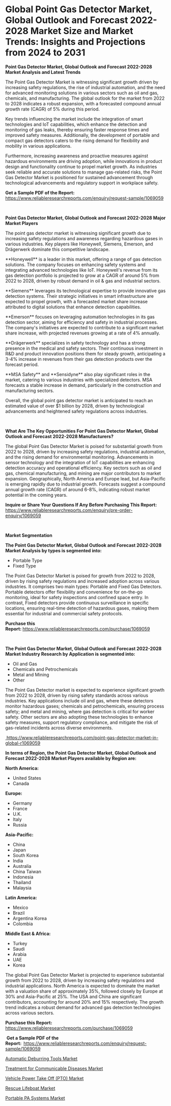 <p><h1>Global Point Gas Detector Market, Global Outlook and Forecast 2022-2028 Market Size and Market Trends: Insights and Projections from 2024 to 2031</h1></p><p><strong>Point Gas Detector Market, Global Outlook and Forecast 2022-2028 Market Analysis and Latest Trends</strong></p>
<p><p>The Point Gas Detector Market is witnessing significant growth driven by increasing safety regulations, the rise of industrial automation, and the need for advanced monitoring solutions in various sectors such as oil and gas, chemicals, and manufacturing. The global outlook for the market from 2022 to 2028 indicates a robust expansion, with a forecasted compound annual growth rate (CAGR) of 5% during this period. </p><p>Key trends influencing the market include the integration of smart technologies and IoT capabilities, which enhance the detection and monitoring of gas leaks, thereby ensuring faster response times and improved safety measures. Additionally, the development of portable and compact gas detectors caters to the rising demand for flexibility and mobility in various applications. </p><p>Furthermore, increasing awareness and proactive measures against hazardous environments are driving adoption, while innovations in product design and functionality continue to propel market growth. As industries seek reliable and accurate solutions to manage gas-related risks, the Point Gas Detector Market is positioned for sustained advancement through technological advancements and regulatory support in workplace safety.</p></p>
<p><strong>Get a Sample PDF of the Report:&nbsp;</strong> <a href="https://www.reliableresearchreports.com/enquiry/request-sample/1069059">https://www.reliableresearchreports.com/enquiry/request-sample/1069059</a></p>
<p>&nbsp;</p>
<p><strong>Point Gas Detector Market, Global Outlook and Forecast 2022-2028 Major Market Players</strong></p>
<p><p>The point gas detector market is witnessing significant growth due to increasing safety regulations and awareness regarding hazardous gases in various industries. Key players like Honeywell, Siemens, Emerson, and Drägerwerk dominate this competitive landscape.</p><p>**Honeywell** is a leader in this market, offering a range of gas detection solutions. The company focuses on enhancing safety systems and integrating advanced technologies like IoT. Honeywell's revenue from its gas detection portfolio is projected to grow at a CAGR of around 5% from 2022 to 2028, driven by robust demand in oil & gas and industrial sectors.</p><p>**Siemens** leverages its technological expertise to provide innovative gas detection systems. Their strategic initiatives in smart infrastructure are expected to propel growth, with a forecasted market share increase attributed to digital solutions that enhance detection capabilities.</p><p>**Emerson** focuses on leveraging automation technologies in its gas detection sector, aiming for efficiency and safety in industrial processes. The company's initiatives are expected to contribute to a significant market share increase, with projected revenues growing at a rate of 4% annually.</p><p>**Drägerwerk** specializes in safety technology and has a strong presence in the medical and safety sectors. Their continuous investment in R&D and product innovation positions them for steady growth, anticipating a 3-4% increase in revenues from their gas detection products over the forecast period.</p><p>**MSA Safety** and **Sensidyne** also play significant roles in the market, catering to various industries with specialized detectors. MSA forecasts a stable increase in demand, particularly in the construction and manufacturing sectors.</p><p>Overall, the global point gas detector market is anticipated to reach an estimated value of over $1 billion by 2028, driven by technological advancements and heightened safety regulations across industries.</p></p>
<p>&nbsp;</p>
<p><strong>What Are The Key Opportunities For Point Gas Detector Market, Global Outlook and Forecast 2022-2028 Manufacturers?</strong></p>
<p><p>The global Point Gas Detector Market is poised for substantial growth from 2022 to 2028, driven by increasing safety regulations, industrial automation, and the rising demand for environmental monitoring. Advancements in sensor technology and the integration of IoT capabilities are enhancing detection accuracy and operational efficiency. Key sectors such as oil and gas, chemical manufacturing, and mining are major contributors to market expansion. Geographically, North America and Europe lead, but Asia-Pacific is emerging rapidly due to industrial growth. Forecasts suggest a compound annual growth rate (CAGR) of around 6-8%, indicating robust market potential in the coming years.</p></p>
<p><strong>Inquire or Share Your Questions If Any Before Purchasing This Report:</strong> <a href="https://www.reliableresearchreports.com/enquiry/pre-order-enquiry/1069059">https://www.reliableresearchreports.com/enquiry/pre-order-enquiry/1069059</a></p>
<p>&nbsp;</p>
<p><strong>Market Segmentation</strong></p>
<p><strong>The Point Gas Detector Market, Global Outlook and Forecast 2022-2028 Market Analysis by types is segmented into:</strong></p>
<p><ul><li>Portable Type</li><li>Fixed Type</li></ul></p>
<p><p>The Point Gas Detector Market is poised for growth from 2022 to 2028, driven by rising safety regulations and increased adoption across various industries. It comprises two main types: Portable and Fixed Gas Detectors. Portable detectors offer flexibility and convenience for on-the-go monitoring, ideal for safety inspections and confined space entry. In contrast, Fixed detectors provide continuous surveillance in specific locations, ensuring real-time detection of hazardous gases, making them essential for industrial and commercial safety protocols.</p></p>
<p><strong>Purchase this Report:&nbsp;</strong><a href="https://www.reliableresearchreports.com/purchase/1069059">https://www.reliableresearchreports.com/purchase/1069059</a></p>
<p>&nbsp;</p>
<p><strong>The Point Gas Detector Market, Global Outlook and Forecast 2022-2028 Market Industry Research by Application is segmented into:</strong></p>
<p><ul><li>Oil and Gas</li><li>Chemicals and Petrochemicals</li><li>Metal and Mining</li><li>Other</li></ul></p>
<p><p>The Point Gas Detector market is expected to experience significant growth from 2022 to 2028, driven by rising safety standards across various industries. Key applications include oil and gas, where these detectors monitor hazardous gases; chemicals and petrochemicals, ensuring process safety; and metal and mining, where gas detection is critical for worker safety. Other sectors are also adopting these technologies to enhance safety measures, support regulatory compliance, and mitigate the risk of gas-related incidents across diverse environments.</p></p>
<p><a href="https://www.reliableresearchreports.com/point-gas-detector-market-in-global-r1069059">&nbsp;https://www.reliableresearchreports.com/point-gas-detector-market-in-global-r1069059</a></p>
<p><strong>In terms of Region, the Point Gas Detector Market, Global Outlook and Forecast 2022-2028 Market Players available by Region are:</strong></p>
<p>
    <p> <strong> North America: </strong>
        <ul>
            <li>United States</li>
            <li>Canada</li>
        </ul>
        </p> 
    <p> <strong> Europe: </strong>
        <ul>
            <li>Germany</li>
            <li>France</li>
            <li>U.K.</li>
            <li>Italy</li>
            <li>Russia</li>
        </ul>
        </p> 
    <p> <strong> Asia-Pacific: </strong>
        <ul>
            <li>China</li>
            <li>Japan</li>
            <li>South Korea</li>
            <li>India</li>
            <li>Australia</li>
            <li>China Taiwan</li>
            <li>Indonesia</li>
            <li>Thailand</li>
            <li>Malaysia</li>
        </ul>
        </p> 
    <p> <strong> Latin America: </strong>
        <ul>
            <li>Mexico</li>
            <li>Brazil</li>
            <li>Argentina Korea</li>
            <li>Colombia</li>
        </ul>
        </p> 
    <p> <strong> Middle East & Africa: </strong>
        <ul>
            <li>Turkey</li>
            <li>Saudi</li>
            <li>Arabia</li>
            <li>UAE</li>
            <li>Korea</li>
        </ul>
    </p>
    </p>
<p><p>The global Point Gas Detector Market is projected to experience substantial growth from 2022 to 2028, driven by increasing safety regulations and industrial applications. North America is expected to dominate the market with a valuation share of approximately 35%, followed closely by Europe at 30% and Asia-Pacific at 25%. The USA and China are significant contributors, accounting for around 20% and 15% respectively. The growth trend indicates a robust demand for advanced gas detection technologies across various sectors.</p></p>
<p><strong>Purchase this Report: </strong><a href="https://www.reliableresearchreports.com/purchase/1069059">https://www.reliableresearchreports.com/purchase/1069059</a></p>
<p>&nbsp;<strong>Get a Sample PDF of the Report:&nbsp;&nbsp;</strong><a href="https://www.reliableresearchreports.com/enquiry/request-sample/1069059">https://www.reliableresearchreports.com/enquiry/request-sample/1069059</a></p>
<p><strong></strong></p>
<p><p><a href="https://www.linkedin.com/pulse/automatic-deburring-tools-market-outlook-share-analysis-figbc?trackingId=SIgOkxLwSTiO73mQCzEuqg%3D%3D">Automatic Deburring Tools Market</a></p><p><a href="https://issuu.com/reportprime-2/docs/treatment-for-communicable-diseases_7db704d5911270">Treatment for Communicable Diseases Market</a></p><p><a href="https://medium.com/@cpierre31945/global-vehicle-power-take-off-pto-market-sector-types-applications-market-player-strategies-a3b4eac1ae3b">Vehicle Power Take Off (PTO) Market</a></p><p><a href="https://medium.com/@cpierre31945/emerging-trends-in-rescue-lifeboat-market-global-outlook-and-future-prospects-from-2024-2031-00a2d9588158">Rescue Lifeboat Market</a></p><p><a href="https://www.linkedin.com/pulse/emerging-trends-portable-pa-systems-market-global-outlook-rvaxc?trackingId=PTyaiHeUQV66HMRvKTssiQ%3D%3D">Portable PA Systems Market</a></p></p>